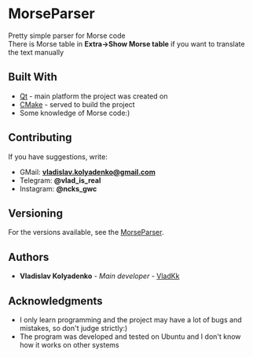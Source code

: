 # MorseParser

Pretty simple parser for Morse code<br/>
There is Morse table in **Extra->Show Morse table** if you want to translate the text manually

## Built With

* [Qt](https://www.qt.io/) - main platform the project was created on
* [CMake](https://cmake.org/) - served to build the project
* Some knowledge of Morse code:)

## Contributing

If you have suggestions, write: 
* GMail: **vladislav.kolyadenko@gmail.com**
* Telegram: **@vlad_is_real** 
* Instagram: **@ncks_gwc**

## Versioning

For the versions available, see the [MorseParser](https://github.com/VladKk/MorseParser). 

## Authors

* **Vladislav Kolyadenko** - *Main developer* - [VladKk](https://github.com/VladKk)

## Acknowledgments

* I only learn programming and the project may have a lot of bugs and mistakes, so don't judge strictly:)
* The program was developed and tested on Ubuntu and I don't know how it works on other systems
